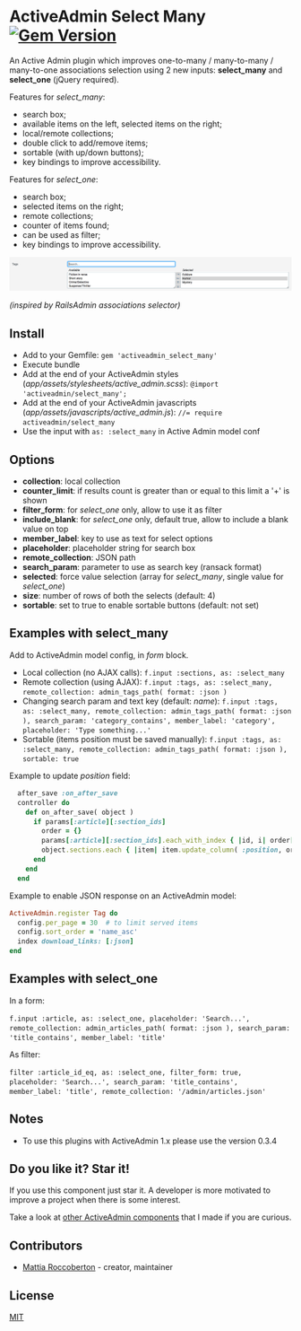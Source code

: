 # ActiveAdmin Select Many [![Gem Version](https://badge.fury.io/rb/activeadmin_select_many.svg)](https://badge.fury.io/rb/activeadmin_select_many)

An Active Admin plugin which improves one-to-many / many-to-many / many-to-one associations selection using 2 new inputs: **select_many** and **select_one** (jQuery required).

Features for *select_many*:
- search box;
- available items on the left, selected items on the right;
- local/remote collections;
- double click to add/remove items;
- sortable (with up/down buttons);
- key bindings to improve accessibility.

Features for *select_one*:
- search box;
- selected items on the right;
- remote collections;
- counter of items found;
- can be used as filter;
- key bindings to improve accessibility.

![screenshot](screenshot.png)

*(inspired by RailsAdmin associations selector)*

## Install

- Add to your Gemfile:
`gem 'activeadmin_select_many'`
- Execute bundle
- Add at the end of your ActiveAdmin styles (_app/assets/stylesheets/active_admin.scss_):
`@import 'activeadmin/select_many';`
- Add at the end of your ActiveAdmin javascripts (_app/assets/javascripts/active_admin.js_):
`//= require activeadmin/select_many`
- Use the input with `as: :select_many` in Active Admin model conf

## Options

- **collection**: local collection
- **counter_limit**: if results count is greater than or equal to this limit a '+' is shown
- **filter_form**: for *select_one* only, allow to use it as filter
- **include_blank**: for *select_one* only, default true, allow to include a blank value on top
- **member_label**: key to use as text for select options
- **placeholder**: placeholder string for search box
- **remote_collection**: JSON path
- **search_param**: parameter to use as search key (ransack format)
- **selected**: force value selection (array for *select_many*, single value for *select_one*)
- **size**: number of rows of both the selects (default: 4)
- **sortable**: set to true to enable sortable buttons (default: not set)

## Examples with select_many

Add to ActiveAdmin model config, in *form* block.

- Local collection (no AJAX calls):
`f.input :sections, as: :select_many`
- Remote collection (using AJAX):
`f.input :tags, as: :select_many, remote_collection: admin_tags_path( format: :json )`
- Changing search param and text key (default: *name*):
`f.input :tags, as: :select_many, remote_collection: admin_tags_path( format: :json ), search_param: 'category_contains', member_label: 'category', placeholder: 'Type something...'`
- Sortable (items position must be saved manually):
`f.input :tags, as: :select_many, remote_collection: admin_tags_path( format: :json ), sortable: true`

Example to update *position* field:

```rb
  after_save :on_after_save
  controller do
    def on_after_save( object )
      if params[:article][:section_ids]
        order = {}
        params[:article][:section_ids].each_with_index { |id, i| order[id.to_i] = i }
        object.sections.each { |item| item.update_column( :position, order[item.id].to_i ) }
      end
    end
  end
```

Example to enable JSON response on an ActiveAdmin model:

```rb
ActiveAdmin.register Tag do
  config.per_page = 30  # to limit served items
  config.sort_order = 'name_asc'
  index download_links: [:json]
end
```

## Examples with select_one

In a form:

`f.input :article, as: :select_one, placeholder: 'Search...', remote_collection: admin_articles_path( format: :json ), search_param: 'title_contains', member_label: 'title'`

As filter:

`filter :article_id_eq, as: :select_one, filter_form: true, placeholder: 'Search...', search_param: 'title_contains', member_label: 'title', remote_collection: '/admin/articles.json'`

## Notes

- To use this plugins with ActiveAdmin 1.x please use the version 0.3.4

## Do you like it? Star it!

If you use this component just star it. A developer is more motivated to improve a project when there is some interest.

Take a look at [other ActiveAdmin components](https://github.com/blocknotes?utf8=✓&tab=repositories&q=activeadmin&type=source) that I made if you are curious.

## Contributors

- [Mattia Roccoberton](http://blocknot.es) - creator, maintainer

## License

[MIT](LICENSE.txt)
